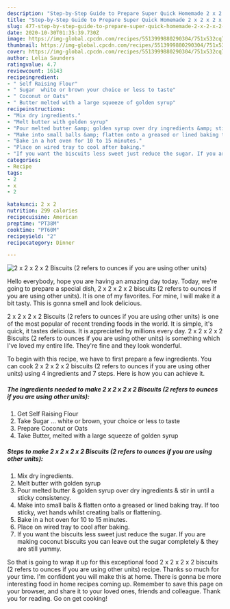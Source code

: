 ```yaml
---
description: "Step-by-Step Guide to Prepare Super Quick Homemade 2 x 2 x 2 x 2 Biscuits (2 refers to ounces if you are using other units)"
title: "Step-by-Step Guide to Prepare Super Quick Homemade 2 x 2 x 2 x 2 Biscuits (2 refers to ounces if you are using other units)"
slug: 477-step-by-step-guide-to-prepare-super-quick-homemade-2-x-2-x-2-x-2-biscuits-2-refers-to-ounces-if-you-are-using-other-units
date: 2020-10-30T01:35:39.730Z
image: https://img-global.cpcdn.com/recipes/5513999880290304/751x532cq70/2-x-2-x-2-x-2-biscuits-2-refers-to-ounces-if-you-are-using-other-units-recipe-main-photo.jpg
thumbnail: https://img-global.cpcdn.com/recipes/5513999880290304/751x532cq70/2-x-2-x-2-x-2-biscuits-2-refers-to-ounces-if-you-are-using-other-units-recipe-main-photo.jpg
cover: https://img-global.cpcdn.com/recipes/5513999880290304/751x532cq70/2-x-2-x-2-x-2-biscuits-2-refers-to-ounces-if-you-are-using-other-units-recipe-main-photo.jpg
author: Lelia Saunders
ratingvalue: 4.7
reviewcount: 16143
recipeingredient:
- " Self Raising Flour"
- " Sugar  white or brown your choice or less to taste"
- " Coconut or Oats"
- " Butter melted with a large squeeze of golden syrup"
recipeinstructions:
- "Mix dry ingredients."
- "Melt butter with golden syrup"
- "Pour melted butter &amp; golden syrup over dry ingredients &amp; stir in until a sticky consistency."
- "Make into small balls &amp; flatten onto a greased or lined baking tray. If too sticky, wet hands whilst creating balls or flattening."
- "Bake in a hot oven for 10 to 15 minutes."
- "Place on wired tray to cool after baking."
- "If you want the biscuits less sweet just reduce the sugar. If you are making coconut biscuits you can leave out the sugar completely &amp; they are still yummy."
categories:
- Recipe
tags:
- 2
- x
- 2

katakunci: 2 x 2 
nutrition: 299 calories
recipecuisine: American
preptime: "PT38M"
cooktime: "PT60M"
recipeyield: "2"
recipecategory: Dinner

---
```



![2 x 2 x 2 x 2 Biscuits (2 refers to ounces if you are using other units)](https://img-global.cpcdn.com/recipes/5513999880290304/751x532cq70/2-x-2-x-2-x-2-biscuits-2-refers-to-ounces-if-you-are-using-other-units-recipe-main-photo.jpg)

Hello everybody, hope you are having an amazing day today. Today, we're going to prepare a special dish, 2 x 2 x 2 x 2 biscuits (2 refers to ounces if you are using other units). It is one of my favorites. For mine, I will make it a bit tasty. This is gonna smell and look delicious.



2 x 2 x 2 x 2 Biscuits (2 refers to ounces if you are using other units) is one of the most popular of recent trending foods in the world. It is simple, it's quick, it tastes delicious. It is appreciated by millions every day. 2 x 2 x 2 x 2 Biscuits (2 refers to ounces if you are using other units) is something which I've loved my entire life. They're fine and they look wonderful.


To begin with this recipe, we have to first prepare a few ingredients. You can cook 2 x 2 x 2 x 2 biscuits (2 refers to ounces if you are using other units) using 4 ingredients and 7 steps. Here is how you can achieve it.

<!--inarticleads1-->

##### The ingredients needed to make 2 x 2 x 2 x 2 Biscuits (2 refers to ounces if you are using other units):

1. Get  Self Raising Flour
1. Take  Sugar ... white or brown, your choice or less to taste
1. Prepare  Coconut or Oats
1. Take  Butter, melted with a large squeeze of golden syrup




<!--inarticleads2-->

##### Steps to make 2 x 2 x 2 x 2 Biscuits (2 refers to ounces if you are using other units):

1. Mix dry ingredients.
1. Melt butter with golden syrup
1. Pour melted butter &amp; golden syrup over dry ingredients &amp; stir in until a sticky consistency.
1. Make into small balls &amp; flatten onto a greased or lined baking tray. If too sticky, wet hands whilst creating balls or flattening.
1. Bake in a hot oven for 10 to 15 minutes.
1. Place on wired tray to cool after baking.
1. If you want the biscuits less sweet just reduce the sugar. If you are making coconut biscuits you can leave out the sugar completely &amp; they are still yummy.




So that is going to wrap it up for this exceptional food 2 x 2 x 2 x 2 biscuits (2 refers to ounces if you are using other units) recipe. Thanks so much for your time. I'm confident you will make this at home. There is gonna be more interesting food in home recipes coming up. Remember to save this page on your browser, and share it to your loved ones, friends and colleague. Thank you for reading. Go on get cooking!
